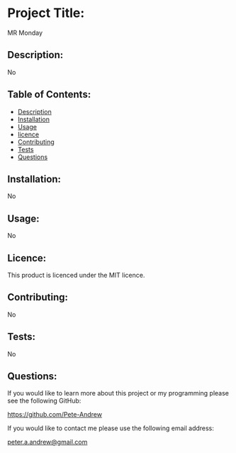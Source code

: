 # Project Title: 
MR Monday
## Description: 
No 
## Table of Contents: 

* [Description](#Description)
* [Installation](#Installation)
* [Usage](#Usage)
* [licence](#Licence)
* [Contributing](#Contributing)
* [Tests](#Tests)
* [Questions](#Questions)

## Installation: 
No
## Usage: 
No
## Licence: 
This product is licenced under the MIT licence.
## Contributing: 
No
## Tests: 
No
## Questions: 
If you would like to learn more about this project or my programming please see the following GitHub:  

https://github.com/Pete-Andrew 


If you would like to contact me please use the following email address: 

peter.a.andrew@gmail.com 

